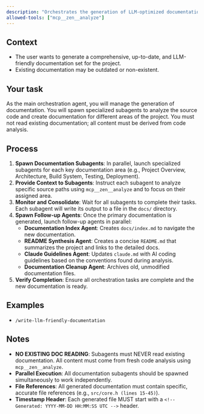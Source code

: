 ```yaml
---
description: "Orchestrates the generation of LLM-optimized documentation by spawning specialized subagents for different documentation areas. All analysis is performed on source code, not existing docs."
allowed-tools: ["mcp__zen__analyze"]
---
```


## Context

- The user wants to generate a comprehensive, up-to-date, and LLM-friendly documentation set for the project.
- Existing documentation may be outdated or non-existent.

## Your task

As the main orchestration agent, you will manage the generation of documentation. You will spawn specialized subagents to analyze the source code and create documentation for different areas of the project. You must not read existing documentation; all content must be derived from code analysis.

## Process

1.  **Spawn Documentation Subagents**: In parallel, launch specialized subagents for each key documentation area (e.g., Project Overview, Architecture, Build System, Testing, Deployment).
2.  **Provide Context to Subagents**: Instruct each subagent to analyze specific source paths using `mcp__zen__analyze` and to focus on their assigned area.
3.  **Monitor and Consolidate**: Wait for all subagents to complete their tasks. Each subagent will write its output to a file in the `docs/` directory.
4.  **Spawn Follow-up Agents**: Once the primary documentation is generated, launch follow-up agents in parallel:
    -   **Documentation Index Agent**: Creates `docs/index.md` to navigate the new documentation.
    -   **README Synthesis Agent**: Creates a concise `README.md` that summarizes the project and links to the detailed docs.
    -   **Claude Guidelines Agent**: Updates `claude.md` with AI coding guidelines based on the conventions found during analysis.
    -   **Documentation Cleanup Agent**: Archives old, unmodified documentation files.
5.  **Verify Completion**: Ensure all orchestration tasks are complete and the new documentation is ready.

## Examples

-   `/write-llm-friendly-documentation`

## Notes

-   **NO EXISTING DOC READING**: Subagents must NEVER read existing documentation. All content must come from fresh code analysis using `mcp__zen__analyze`.
-   **Parallel Execution**: All documentation subagents should be spawned simultaneously to work independently.
-   **File References**: All generated documentation must contain specific, accurate file references (e.g., `src/core.h (lines 15-45)`).
-   **Timestamp Header**: Each generated file MUST start with a `<!-- Generated: YYYY-MM-DD HH:MM:SS UTC -->` header.